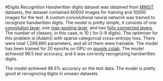 #Digits Recognition
Handwritten digits dataset was obtained from [MNIST](http://yann.lecun.com/exdb/mnist/) datasets, the dataset contained 60000 images for training and 10000 images for the test. A custom convolutional neural network was trained to recognize handwritten digits. The model is pretty simple, it consists of one [convolution layer](https://www.tensorflow.org/api_docs/python/tf/keras/layers/Conv2D),  one [max-pooling layer](https://www.tensorflow.org/api_docs/python/tf/keras/layers/MaxPool2D), and two [fully connected layers](https://www.tensorflow.org/api_docs/python/tf/keras/layers/Dense). The number of classes, in this case, is 10 ( for 0-9 digits).  The optimizer for this problem is [Adam]( with sparse categorical cross-entropy loss. There were total 1,299,890 parameters, and all of them were trainable. The model has been trained for 20 epochs on GPU on [google colab](https://colab.research.google.com/). The model achieved 98.5 test accuracy, and it was correctly recognizing handwritten digits. 

The model achieved 98.5% accuracy on the test data. The model is pretty good at recognizing digits in unseen datasets.
